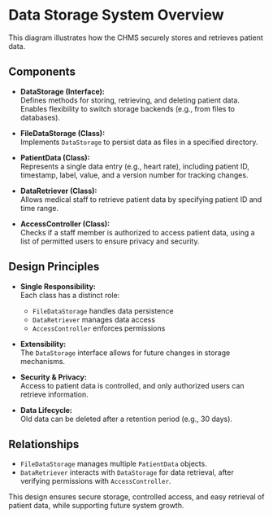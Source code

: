 # Data Storage System Overview

This diagram illustrates how the CHMS securely stores and retrieves patient data.

## Components

- **DataStorage (Interface):**  
  Defines methods for storing, retrieving, and deleting patient data. Enables flexibility to switch storage backends (e.g., from files to databases).

- **FileDataStorage (Class):**  
  Implements `DataStorage` to persist data as files in a specified directory.

- **PatientData (Class):**  
  Represents a single data entry (e.g., heart rate), including patient ID, timestamp, label, value, and a version number for tracking changes.

- **DataRetriever (Class):**  
  Allows medical staff to retrieve patient data by specifying patient ID and time range.

- **AccessController (Class):**  
  Checks if a staff member is authorized to access patient data, using a list of permitted users to ensure privacy and security.

## Design Principles

- **Single Responsibility:**  
  Each class has a distinct role:  
  - `FileDataStorage` handles data persistence  
  - `DataRetriever` manages data access  
  - `AccessController` enforces permissions

- **Extensibility:**  
  The `DataStorage` interface allows for future changes in storage mechanisms.

- **Security & Privacy:**  
  Access to patient data is controlled, and only authorized users can retrieve information.

- **Data Lifecycle:**  
  Old data can be deleted after a retention period (e.g., 30 days).

## Relationships

- `FileDataStorage` manages multiple `PatientData` objects.
- `DataRetriever` interacts with `DataStorage` for data retrieval, after verifying permissions with `AccessController`.

This design ensures secure storage, controlled access, and easy retrieval of patient data, while supporting future system growth.
